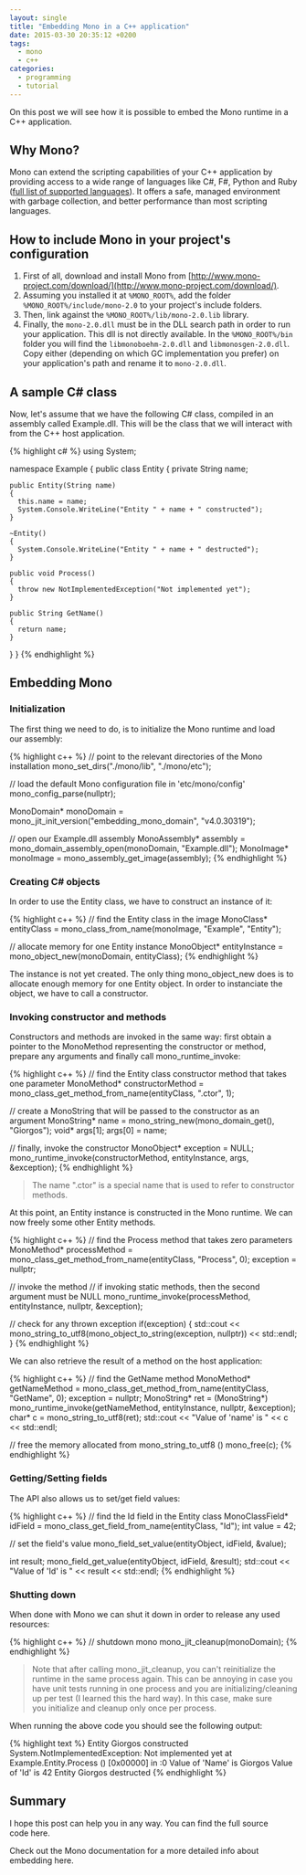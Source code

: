 ```yaml
---
layout: single
title: "Embedding Mono in a C++ application"
date: 2015-03-30 20:35:12 +0200
tags: 
  - mono 
  - c++
categories: 
  - programming 
  - tutorial
---
```


On this post we will see how it is possible to embed the Mono runtime in a C++ application.

## Why Mono?

Mono can extend the scripting capabilities of your C++ application by providing access to a wide range of languages like C#, F#, Python and Ruby ([full list of supported languages](http://www.mono-project.com/docs/about-mono/languages/)). It offers a safe, managed environment with garbage collection, and better performance than most scripting languages.

## How to include Mono in your project's configuration

1. First of all, download and install Mono from [http://www.mono-project.com/download/](http://www.mono-project.com/download/).
2. Assuming you installed it at `%MONO_ROOT%`, add the folder `%MONO_ROOT%/include/mono-2.0` to your project's include folders.
3. Then, link against the `%MONO_ROOT%/lib/mono-2.0.lib` library.
4. Finally, the `mono-2.0.dll` must be in the DLL search path in order to run your application. This dll is not directly available. In the `%MONO_ROOT%/bin` folder you will find the `libmonoboehm-2.0.dll` and `libmonosgen-2.0.dll`. Copy either (depending on which GC implementation you prefer) on your application's path and rename it to `mono-2.0.dll`.

## A sample C# class

Now, let's assume that we have the following C# class, compiled in an assembly called Example.dll. This will be the class that we will interact with from the C++ host application.

{% highlight c# %}
using System;

namespace Example
{
  public class Entity
  {
    private String name;

    public Entity(String name)
    {
      this.name = name;
      System.Console.WriteLine("Entity " + name + " constructed");
    }

    ~Entity()
    {
      System.Console.WriteLine("Entity " + name + " destructed");
    }

    public void Process()
    {
      throw new NotImplementedException("Not implemented yet");
    }

    public String GetName()
    {
      return name;
    }
  }
}
{% endhighlight %}

## Embedding Mono
### Initialization

The first thing we need to do, is to initialize the Mono runtime and load our assembly:

{% highlight c++ %}
// point to the relevant directories of the Mono installation
mono_set_dirs("./mono/lib",
              "./mono/etc");

// load the default Mono configuration file in 'etc/mono/config'
mono_config_parse(nullptr);

MonoDomain* monoDomain = mono_jit_init_version("embedding_mono_domain",
                                               "v4.0.30319");

// open our Example.dll assembly
MonoAssembly* assembly = mono_domain_assembly_open(monoDomain,
                                                   "Example.dll");
MonoImage* monoImage = mono_assembly_get_image(assembly);
{% endhighlight %}

### Creating C# objects

In order to use the Entity class, we have to construct an instance of it:

{% highlight c++ %}
// find the Entity class in the image
MonoClass* entityClass = mono_class_from_name(monoImage,
                                              "Example",
                                              "Entity");

// allocate memory for one Entity instance
MonoObject* entityInstance = mono_object_new(monoDomain, entityClass);
{% endhighlight %}

The instance is not yet created. The only thing mono_object_new does is to allocate enough memory for one Entity object. In order to instanciate the object, we have to call a constructor.

### Invoking constructor and methods

Constructors and methods are invoked in the same way: first obtain a pointer to the MonoMethod representing the constructor or method, prepare any arguments and finally call mono_runtime_invoke:

{% highlight c++ %}
// find the Entity class constructor method that takes one parameter
MonoMethod* constructorMethod = mono_class_get_method_from_name(entityClass,
                                                                ".ctor",
                                                                1);

// create a MonoString that will be passed to the constructor as an argument
MonoString* name = mono_string_new(mono_domain_get(), "Giorgos");
void* args[1];
args[0] = name;

// finally, invoke the constructor
MonoObject* exception = NULL;
mono_runtime_invoke(constructorMethod, entityInstance, args, &exception);
{% endhighlight %}

> The name ".ctor" is a special name that is used to refer to constructor methods.

At this point, an Entity instance is constructed in the Mono runtime. We can now freely some other Entity methods.

{% highlight c++ %}
// find the Process method that takes zero parameters
MonoMethod* processMethod = mono_class_get_method_from_name(entityClass,
                                                            "Process",
                                                            0);
exception = nullptr;

// invoke the method
// if invoking static methods, then the second argument must be NULL
mono_runtime_invoke(processMethod, entityInstance, nullptr, &exception);

// check for any thrown exception
if(exception)
  {
    std::cout << mono_string_to_utf8(mono_object_to_string(exception, nullptr))
              << std::endl;
  }
{% endhighlight %}


We can also retrieve the result of a method on the host application:

{% highlight c++ %}
// find the GetName method
MonoMethod* getNameMethod = mono_class_get_method_from_name(entityClass,
                                                            "GetName",
                                                            0);
exception = nullptr;
MonoString* ret = (MonoString*) mono_runtime_invoke(getNameMethod, entityInstance, nullptr, &exception);
char* c = mono_string_to_utf8(ret);
std::cout << "Value of 'name' is " << c << std::endl;

// free the memory allocated from mono_string_to_utf8 ()
mono_free(c);
{% endhighlight %}

### Getting/Setting fields

The API also allows us to set/get field values:

{% highlight c++ %}
// find the Id field in the Entity class
MonoClassField* idField = mono_class_get_field_from_name(entityClass, "Id");
int value = 42;

// set the field's value
mono_field_set_value(entityObject, idField, &value);

int result;
mono_field_get_value(entityObject, idField, &result);
std::cout << "Value of 'Id' is " << result << std::endl;
{% endhighlight %}

### Shutting down

When done with Mono we can shut it down in order to release any used resources:

{% highlight c++ %}
// shutdown mono
mono_jit_cleanup(monoDomain);
{% endhighlight %}

> Note that after calling mono_jit_cleanup, you can't reinitialize the runtime in the same process again. This can be annoying in case you have unit tests running in one process and you are initializing/cleaning up per test (I learned this the hard way). In this case, make sure you initialize and cleanup only once per process.

When running the above code you should see the following output:

{% highlight text %}
Entity Giorgos constructed
System.NotImplementedException: Not implemented yet
  at Example.Entity.Process () [0x00000] in <filename unknown>:0
Value of 'Name' is Giorgos
Value of 'Id' is 42
Entity Giorgos destructed
{% endhighlight %}

## Summary

I hope this post can help you in any way. You can find the full source code here.

Check out the Mono documentation for a more detailed info about embedding here.
